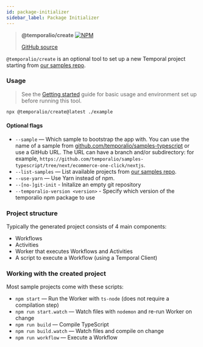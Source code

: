 ```yaml
---
id: package-initializer
sidebar_label: Package Initializer
---
```


> **@temporalio/create** [![NPM](https://img.shields.io/npm/v/@temporalio/create)](https://www.npmjs.com/package/@temporalio/create)
>
> [GitHub source](https://github.com/temporalio/sdk-typescript/tree/main/packages/create-project)

`@temporalio/create` is an optional tool to set up a new Temporal project starting from [our samples repo](https://github.com/temporalio/samples-typescript).

### Usage

> See the [Getting started](/docs/typescript/introduction/#getting-started) guide for basic usage and environment set up before running this tool.

```bash
npx @temporalio/create@latest ./example
```

#### Optional flags

- `--sample` — Which sample to bootstrap the app with. You can use the name of a sample
  from [github.com/temporalio/samples-typescript](https://github.com/temporalio/samples-typescript) or use a GitHub URL. The URL can have a branch and/or subdirectory: for example, `https://github.com/temporalio/samples-typescript/tree/next/ecommerce-one-click/nextjs`.
- `--list-samples` — List available projects from [our samples repo](https://github.com/temporalio/samples-typescript).
- `--use-yarn` — Use Yarn instead of npm.
- `--[no-]git-init` - Initalize an empty git repository
- `--temporalio-version <version>` - Specify which version of the temporalio npm package to use

### Project structure

Typically the generated project consists of 4 main components:

- Workflows
- Activities
- Worker that executes Workflows and Activities
- A script to execute a Workflow (using a Temporal Client)

### Working with the created project

Most sample projects come with these scripts:

- `npm start` — Run the Worker with `ts-node` (does not require a compilation step)
- `npm run start.watch` — Watch files with `nodemon` and re-run Worker on change
- `npm run build` — Compile TypeScript
- `npm run build.watch` — Watch files and compile on change
- `npm run workflow` — Execute a Workflow
